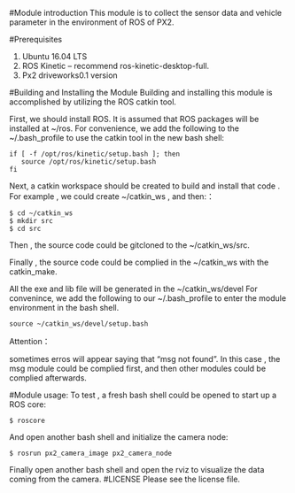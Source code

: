 #Module introductionThis module is to collect the sensor data and vehicle parameter in the environment of ROS of PX2.#Prerequisites1.	Ubuntu 16.04 LTS2.	ROS Kinetic – recommend ros-kinetic-desktop-full.3.	Px2 driveworks0.1 version#Building and Installing the ModuleBuilding and installing this module is accomplished by utilizing the ROS  catkin tool. 
First, we should install ROS. It is assumed that ROS packages will be installed at ~/ros. For convenience, we add the following to the ~/.bash_profile to use the catkin tool in the new bash shell:
	if [ -f /opt/ros/kinetic/setup.bash ]; then       source /opt/ros/kinetic/setup.bash    fiNext, a catkin workspace should be created to build and install that code . For example , we could create ~/catkin_ws , and then:：
	$ cd ~/catkin_ws	$ mkdir src	$ cd srcThen , the source code could be gitcloned to the ~/catkin_ws/src.
Finally , the source code could be complied in the ~/catkin_ws with the catkin_make.All the exe and lib file will be generated in the  ~/catkin_ws/develFor convenince, we add the following to our ~/.bash_profile to enter the module environment in the bash shell.
	source ~/catkin_ws/devel/setup.bash   
Attention：
sometimes erros will appear saying that “msg not found”. In this case , the msg module could be complied first, and then other modules could be complied afterwards.     #Module usage:To test , a fresh bash shell could be opened to start up a ROS core:	 	$ roscoreAnd open another bash shell and initialize the camera node:
 	$ rosrun px2_camera_image px2_camera_node Finally open another bash shell and open the rviz to visualize the data coming from the camera.#LICENSEPlease see the license file.